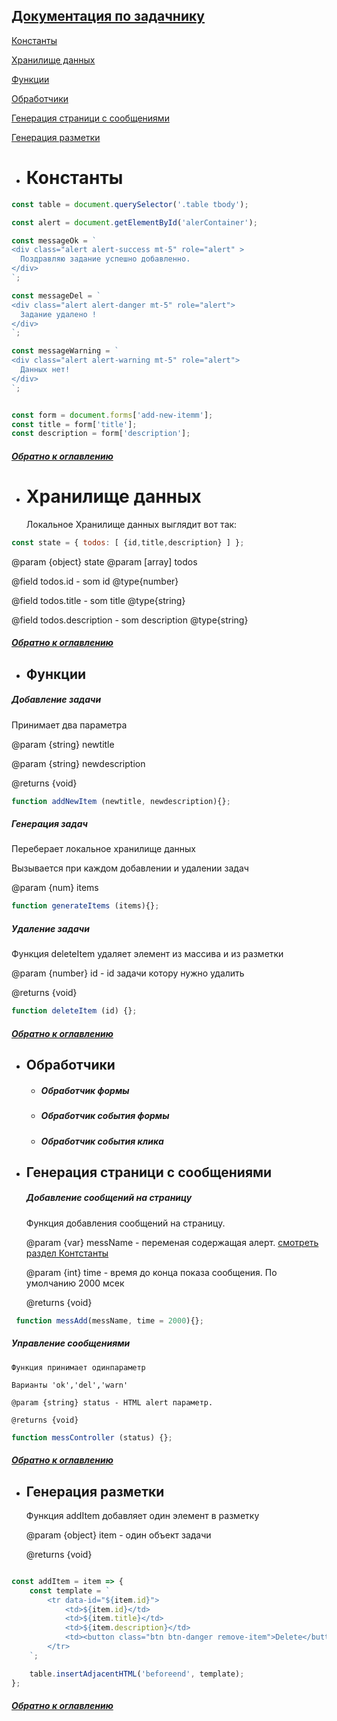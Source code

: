 
 <a name="home"/>

## [Документация по задачнику](#home) 

<a name="const"/>

[Константы](#const)

[Хранилище данных](#Хранилище)
 
[Функции](#Функции) 

[Обработчики](#Обработчики)   
   
[Генерация страници с сообщениями](#Генерация)

[Генерация разметки](#разметка)
     
 <a name="const"/>

* #  Константы

```javascript
const table = document.querySelector('.table tbody');

const alert = document.getElementById('alerContainer');

const messageOk = `
<div class="alert alert-success mt-5" role="alert" >
  Поздравляю задание успешно добавленно.
</div>
`;

const messageDel = `
<div class="alert alert-danger mt-5" role="alert">
  Задание удалено !
</div>
`;

const messageWarning = `
<div class="alert alert-warning mt-5" role="alert">
  Данных нет!
</div>
`;


const form = document.forms['add-new-itemm'];
const title = form['title'];
const description = form['description'];
```

   ##### [Обратно к оглавлению](#home)

 <a name="Хранилище"/>

* #  Хранилище данных
    
   Локальное Хранилище данных выглядит вот так: 
    
    
```javascript
const state = { todos: [ {id,title,description} ] };
```

     
  @param {object} state
  @param [array] todos
     
  @field todos.id - som id @type{number}
  
  @field todos.title - som title @type{string}
  
  @field todos.description - som description @type{string}
  
  
    
   ##### [Обратно к оглавлению](#home)
   
 <a name="Функции"/>

* ## Функции





##### Добавление задачи
    
   Принимает два параметра 
    
   @param {string}   newtitle
 
   @param {string}   newdescription
 
   @returns {void}
 
```javascript
function addNewItem (newtitle, newdescription){};
```
    
    
    
##### Генерация задач
   
   Переберает локальное хранилище данных
   
   Вызывается при каждом добавлении и удалении задач
   
   @param {num} items
   
 ```javascript
 function generateItems (items){};
 ```
    
    
   ##### Удаление задачи
   
   Функция deleteItem удаляет элемент из массива и из разметки
    
   @param {number} id - id задачи котору нужно удалить
    
   @returns {void}  
        
        
 ```javascript
 function deleteItem (id) {};
 ```              

   ##### [Обратно к оглавлению](#home)


 <a name="Обработчики"/>

* ## Обработчики
    * ##### Обработчик формы
    * ##### Обработчик события формы
    * ##### Обработчик события клика

 <a name="Генерация"/>

* ## Генерация страници с сообщениями



   ##### Добавление сообщений на страницу
     
    Функция добавления сообщений на страницу.
     
    @param {var} messName - переменая содержащая алерт. [смотреть раздел Контстанты](#const)
      
    @param {int} time - время до конца показа сообщения. По умолчанию 2000 мсек
       
    @returns {void}
            
       
       
```javascript
 function messAdd(messName, time = 2000){};
```       
   
    

     
     
   ##### Управление сообщениями

    Функция принимает одинпараметр
 
    Варианты 'ok','del','warn'
 
    @param {string} status - HTML alert параметр.
  
    @returns {void}

```javascript
function messController (status) {};
```



   ##### [Обратно к оглавлению](#home)
   
 <a name="разметка"/>
 
 * ## Генерация разметки  
   
   
   Функция addItem добавляет один элемент в разметку
    
   @param {object} item - один объект задачи
   
   @returns {void}
   
   
```javascript

const addItem = item => {
    const template = `
        <tr data-id="${item.id}">
            <td>${item.id}</td>
            <td>${item.title}</td>
            <td>${item.description}</td>
            <td><button class="btn btn-danger remove-item">Delete</button></td>
        </tr>
    `;

    table.insertAdjacentHTML('beforeend', template);
};

```   
   
   
   ##### [Обратно к оглавлению](#home)